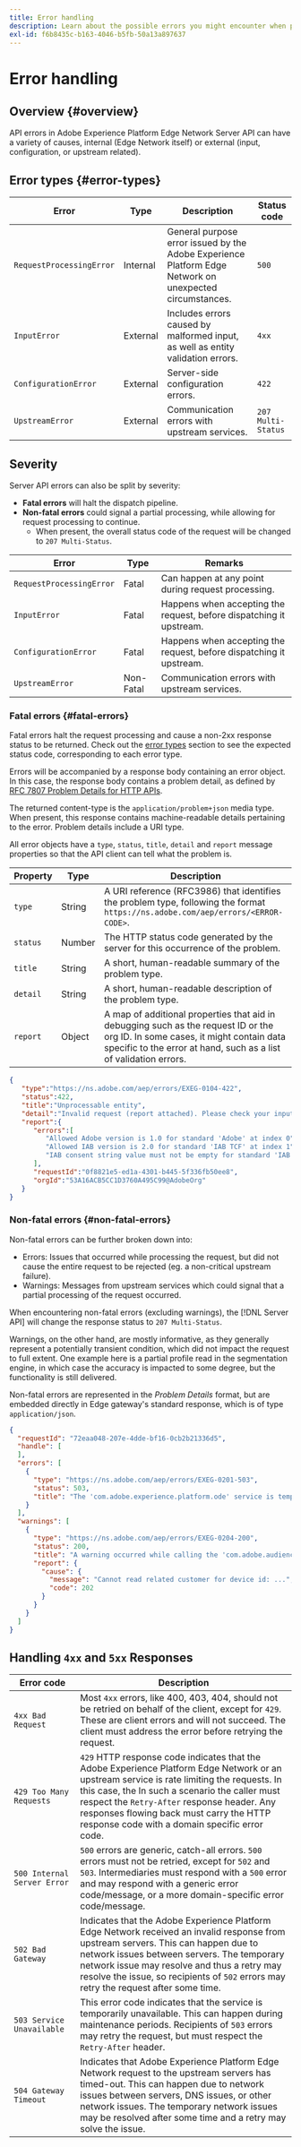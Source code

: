 ```yaml
---
title: Error handling
description: Learn about the possible errors you might encounter when performing API requests to the Adobe Experience Platform Edge Network Server API.
exl-id: f6b8435c-b163-4046-b5fb-50a13a897637
---
```

# Error handling

## Overview {#overview}

API errors in Adobe Experience Platform Edge Network Server API can have a variety of causes, internal (Edge Network itself) or external (input, configuration, or upstream related). 

## Error types {#error-types}

| Error | Type | Description | Status code|
| --- | --- | --- | --- |
| `RequestProcessingError` | Internal | General purpose error issued by the Adobe Experience Platform Edge Network on unexpected circumstances. |`500`|
| `InputError` | External | Includes errors caused by malformed input, as well as entity validation errors. |`4xx`|
| `ConfigurationError` | External | Server-side configuration errors. |`422`|
| `UpstreamError` | External | Communication errors with upstream services.|`207 Multi-Status`|

## Severity

Server API errors can also be split by severity:

* **Fatal errors** will halt the dispatch pipeline.
* **Non-fatal errors** could signal a partial processing, while allowing for request processing to continue.
  * When present, the overall status code of the request will be changed to `207 Multi-Status`.

| Error | Type | Remarks |
| --- | --- | --- |
| `RequestProcessingError` | Fatal | Can happen at any point during request processing. |
| `InputError` | Fatal | Happens when accepting the request, before dispatching it upstream. |
| `ConfigurationError` | Fatal | Happens when accepting the request, before dispatching it upstream. |
| `UpstreamError` | Non-Fatal | Communication errors with upstream services.|

### Fatal errors {#fatal-errors}

Fatal errors halt the request processing and cause a non-2xx response status to be returned. Check out the [error types](#error-types) section to see the expected status code, corresponding to each error type.

Errors will be accompanied by a response body containing an error object. In this case, the response body contains a problem detail, as defined by [RFC 7807 Problem Details for HTTP APIs](https://tools.ietf.org/html/rfc7807).

The returned content-type is the `application/problem+json` media type. When present, this response contains machine-readable details pertaining to the error. Problem details include a URI type.

All error objects have a `type`, `status`, `title`, `detail` and `report` message properties so that the API client can tell what the problem is.

| Property | Type   | Description |
| -------- | ------ | ----------- |
| `type`  | String | A URI reference (RFC3986) that identifies the problem type, following the format `https://ns.adobe.com/aep/errors/<ERROR-CODE>`. |
| `status`   | Number | The HTTP status code generated by the server for this occurrence of the problem. |
| `title`    | String | A short, human-readable summary of the problem type. |
| `detail`   | String | A short, human-readable description of the problem type. |
| `report`   | Object | A map of additional properties that aid in debugging such as the request ID or the org ID. In some cases, it might contain data specific to the error at hand, such as a list of validation errors. |

```json
{
   "type":"https://ns.adobe.com/aep/errors/EXEG-0104-422",
   "status":422,
   "title":"Unprocessable entity",
   "detail":"Invalid request (report attached). Please check your input and try again.",
   "report":{
      "errors":[
         "Allowed Adobe version is 1.0 for standard 'Adobe' at index 0",
         "Allowed IAB version is 2.0 for standard 'IAB TCF' at index 1",
         "IAB consent string value must not be empty for standard 'IAB TCF' at index 1"
      ],
      "requestId":"0f8821e5-ed1a-4301-b445-5f336fb50ee8",
      "orgId":"53A16ACB5CC1D3760A495C99@AdobeOrg"
   }
}
```

### Non-fatal errors {#non-fatal-errors}

Non-fatal errors can be further broken down into:

* Errors: Issues that occurred while processing the request, but did not cause the entire request to be rejected (eg. a non-critical upstream failure).
* Warnings: Messages from upstream services which could signal that a partial processing of the request occurred.

When encountering non-fatal errors (excluding warnings), the [!DNL Server API] will change the response status to `207 Multi-Status`.

Warnings, on the other hand, are mostly informative, as they generally represent a potentially transient condition, which did not impact the request to full extent. One example here is a partial profile read in the segmentation engine, in which case the accuracy is impacted to some degree, but the functionality is still delivered.

Non-fatal errors are represented in the _Problem Details_ format, but are embedded directly in Edge gateway's standard response, which is of type `application/json`.

```json
{
  "requestId": "72eaa048-207e-4dde-bf16-0cb2b21336d5",
  "handle": [
  ],
  "errors": [
    {
      "type": "https://ns.adobe.com/aep/errors/EXEG-0201-503",
      "status": 503,
      "title": "The 'com.adobe.experience.platform.ode' service is temporarily unable to serve this request. Please try again later."
    }
  ],
  "warnings": [
    {
      "type": "https://ns.adobe.com/aep/errors/EXEG-0204-200",
      "status": 200,
      "title": "A warning occurred while calling the 'com.adobe.audiencemanager' service for this request.",
      "report": {
        "cause": {
          "message": "Cannot read related customer for device id: ...",
          "code": 202
        }
      }
    }
  ]
}
```

## Handling `4xx` and `5xx` Responses

|Error code|Description|
|---|---|
|`4xx Bad Request`| Most `4xx` errors, like 400, 403, 404, should not be retried on behalf of the client, except for `429`. These are client errors and will not succeed. The client must address the error before retrying the request.|
|`429 Too Many Requests`| `429` HTTP response code indicates that the Adobe Experience Platform Edge Network or an upstream service is rate limiting the requests. In this case, the  In such a scenario the caller must respect the `Retry-After` response header. Any responses flowing back must carry the HTTP response code with a domain specific error code.|
|`500 Internal Server Error`| `500` errors are generic, catch-all errors. `500` errors must not be retried, except for `502` and `503`. Intermediaries must respond with a `500` error and may respond with a generic error code/message, or a more domain-specific error code/message.|
|`502 Bad Gateway`| Indicates that the Adobe Experience Platform Edge Network received an invalid response from upstream servers. This can happen due to network issues between servers. The temporary network issue may resolve and thus a retry may resolve the issue, so recipients of `502` errors may retry the request after some time.|
|`503 Service Unavailable`| This error code indicates that the service is temporarily unavailable. This can happen during maintenance periods. Recipients of `503` errors may retry the request, but must respect the `Retry-After` header.|
|`504 Gateway Timeout`| Indicates that Adobe Experience Platform Edge Network request to the upstream servers has timed-out. This can happen due to network issues between servers, DNS issues, or other network issues. The temporary network issues may be resolved after some time and a retry may solve the issue.|
